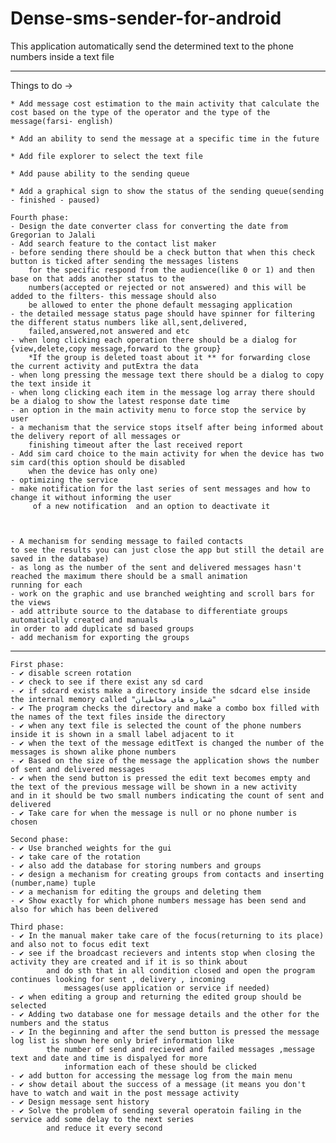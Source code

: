 Dense-sms-sender-for-android
============================

This application automatically send the determined text to the phone numbers inside a text file

**********************************************

Things to do ->


	* Add message cost estimation to the main activity that calculate the cost based on the type of the operator and the type of the message(farsi- english)

	* Add an ability to send the message at a specific time in the future

	* Add file explorer to select the text file 

	* Add pause ability to the sending queue

	* Add a graphical sign to show the status of the sending queue(sending - finished - paused)

	Fourth phase:
	- Design the date converter class for converting the date from Gregorian to Jalali
	- Add search feature to the contact list maker
	- before sending there should be a check button that when this check button is ticked after sending the messages listens 
		for the specific respond from the audience(like 0 or 1) and then base on that adds another status to the 
		numbers(accepted or rejected or not answered) and this will be added to the filters- this message should also 
		be allowed to enter the phone default messaging application
	- the detailed message status page should have spinner for filtering the different status numbers like all,sent,delivered,
		failed,answered,not answered and etc	
	- when long clicking each operation there should be a dialog for {view,delete,copy message,forward to the group}
		*If the group is deleted toast about it ** for forwarding close the current activity and putExtra the data
	- when long pressing the message text there should be a dialog to copy the text inside it
	- when long clicking each item in the message log array there should be a dialog to show the latest response date time
	- an option in the main activity menu to force stop the service by user
	- a mechanism that the service stops itself after being informed about the delivery report of all messages or 
		finishing timeout after the last received report
	- Add sim card choice to the main activity for when the device has two sim card(this option should be disabled
		when the device has only one)	
	- optimizing the service
	- make notification for the last series of sent messages and how to change it without informing the user
		 of a new notification	and an option to deactivate it
			

	
	- A mechanism for sending message to failed contacts
	to see the results you can just close the app but still the detail are saved in the database)	
	- as long as the number of the sent and delivered messages hasn't reached the maximum there should be a small animation
	running for each
	- work on the graphic and use branched weighting and scroll bars for the views
	- add attribute source to the database to differentiate groups automatically created and manuals
	in order to add duplicate sd based groups
	- add mechanism for exporting the groups


-------------------------------------------------------------------
	First phase:
	- ✔ disable screen rotation
	- ✔ check to see if there exist any sd card
	- ✔ if sdcard exists make a directory inside the sdcard else inside the internal memory called "شماره های مخاطبان"
	- ✔ The program checks the directory and make a combo box filled with the names of the text files inside the directory
	- ✔ when any text file is selected the count of the phone numbers inside it is shown in a small label adjacent to it
	- ✔ when the text of the message editText is changed the number of the messages is shown alike phone numbers
	- ✔ Based on the size of the message the application shows the number of sent and delivered messages
	- ✔ when the send button is pressed the edit text becomes empty and the text of the previous message will be shown in a new activity
	and in it should be two small numbers indicating the count of sent and delivered	
	- ✔ Take care for when the message is null or no phone number is chosen 
	
	Second phase:	
	- ✔ Use branched weights for the gui
	- ✔ take care of the rotation
	- ✔ also add the database for storing numbers and groups
	- ✔ design a mechanism for creating groups from contacts and inserting (number,name) tuple
	- ✔ a mechanism for editing the groups and deleting them
	- ✔ Show exactly for which phone numbers message has been send and also for which has been delivered
	
	Third phase:	
	- ✔ In the manual maker take care of the focus(returning to its place) and also not to focus edit text
	- ✔ see if the broadcast recievers and intents stop when closing the activity they are created and if it is so think about
	 		and do sth that in all condition closed and open the program continues looking for sent , delivery , incoming
	  			messages(use application or service if needed)	
	- ✔ when editing a group and returning the edited group should be selected 
	- ✔ Adding two database one for message details and the other for the numbers and the status
	- ✔ In the beginning and after the send button is pressed the message log list is shown here only brief information like 
			the number of send and recieved and failed messages ,message text and date and time is dispalyed for more 
				information each of these should be clicked
	- ✔ add button for accessing the message log from the main menu
	- ✔ show detail about the success of a message (it means you don't have to watch and wait in the post message activity
	- ✔ Design message sent history
	- ✔ Solve the problem of sending several operatoin failing in the service add some delay to the next series 
			and reduce it every second 
	
	
